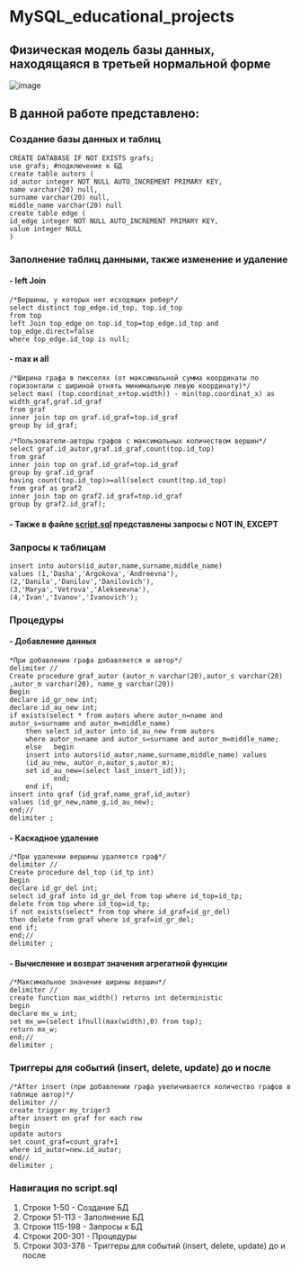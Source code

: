 # MySQL_educational_projects

## Физическая модель базы данных, находящаяся в третьей нормальной форме
![image](https://user-images.githubusercontent.com/79849850/232898689-8ce2125c-3a52-44e6-8879-fa53abef1cb7.png)

## В данной работе представлено:

### Создание базы данных и таблиц
````
CREATE DATABASE IF NOT EXISTS grafs;
use grafs; #подключение к БД
create table autors (
id_autor integer NOT NULL AUTO_INCREMENT PRIMARY KEY,
name varchar(20) null,
surname varchar(20) null,
middle_name varchar(20) null
create table edge (
id_edge integer NOT NULL AUTO_INCREMENT PRIMARY KEY,
value integer NULL
)
````
### Заполнение таблиц данными, также изменение и удаление
#### - left Join
````
/*Вершины, у которых нет исходящих ребер*/
select distinct top_edge.id_top, top.id_top
from top
left Join top_edge on top.id_top=top_edge.id_top and top_edge.direct=false
where top_edge.id_top is null;
````
#### - max и all
````
/*Ширина графа в пикселях (от максимальной сумма координаты по горизонтали с шириной отнять минимальную левую координату)*/
select max( (top.coordinat_x+top.width)) - min(top.coordinat_x) as width_graf,graf.id_graf
from graf
inner join top on graf.id_graf=top.id_graf
group by id_graf;

/*Пользователи-авторы графов с максимальных количеством вершин*/
select graf.id_autor,graf.id_graf,count(top.id_top)
from graf
inner join top on graf.id_graf=top.id_graf
group by graf.id_graf
having count(top.id_top)>=all(select count(top.id_top)
from graf as graf2
inner join top on graf2.id_graf=top.id_graf
group by graf2.id_graf);
````
#### - Также в файле [script.sql](https://github.com/argo2707/MySQL_educational_projects/blob/main/script.sql) представлены запросы с NOT IN, EXCEPT
### Запросы к таблицам
````
insert into autors(id_autor,name,surname,middle_name)
values (1,'Dasha','Argokova','Andreevna'),
(2,'Danila','Danilov','Danilovich'),
(3,'Marya','Vetrova','Alekseevna'),
(4,'Ivan','Ivanov','Ivanovich');
````
### Процедуры
#### - Добавление данных
````
*При добавлении графа добавляется и автор*/
delimiter //
Create procedure graf_autor (autor_n varchar(20),autor_s varchar(20)
,autor_m varchar(20), name_g varchar(20))
Begin
declare id_gr_new int;
declare id_au_new int;
if exists(select * from autors where autor_n=name and
autor_s=surname and autor_m=middle_name)
	then select id_autor into id_au_new from autors 
	where autor_n=name and autor_s=surname and autor_m=middle_name;
	else   begin
	insert into autors(id_autor,name,surname,middle_name) values 
	(id_au_new, autor_n,autor_s,autor_m);
    set id_au_new=(select last_insert_id());
		   end;
	end if;
insert into graf (id_graf,name_graf,id_autor) 
values (id_gr_new,name_g,id_au_new);
end;//
delimiter ;
````
#### - Каскадное удаление
````
/*При удалении вершины удаляется граф*/
delimiter //
Create procedure del_top (id_tp int)
Begin
declare id_gr_del int;
select id_graf into id_gr_del from top where id_top=id_tp;
delete from top where id_top=id_tp;
if not exists(select* from top where id_graf=id_gr_del)
then delete from graf where id_graf=id_gr_del;
end if;
end;//
delimiter ;
````
#### - Вычисление и возврат значения агрегатной функции
````
/*Максимальное значение ширины вершин*/
delimiter //
create function max_width() returns int deterministic
begin
declare mx_w int;
set mx_w=(select ifnull(max(width),0) from top);
return mx_w;
end;//
delimiter ;
````
### Триггеры для событий (insert, delete, update) до и после
````
/*After insert (при добавлении графа увеличивается количество графов в таблице автор)*/
delimiter //
create trigger my_triger3
after insert on graf for each row
begin
update autors 
set count_graf=count_graf+1
where id_autor=new.id_autor;
end//
delimiter ;
````

### Навигация по script.sql
1. Строки 1-50 - Создание БД
2. Строки 51-113 - Заполнение БД
3. Строки 115-198 - Запросы к БД 
4. Строки 200-301 - Процедуры
5. Строки 303-378 - Триггеры для событий (insert, delete, update) до и после
